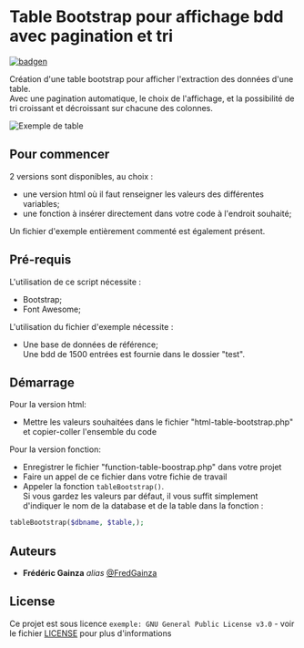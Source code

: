 # Table Bootstrap pour affichage bdd avec pagination et tri

[![badgen](https://badgen.net/badge/KoPaTiK/Agency/cyan)](https://badgen.net)

Création d'une table bootstrap pour afficher l'extraction des données d'une table.  
Avec une pagination automatique, le choix de l'affichage, et la possibilité de tri croissant et décroissant sur chacune des colonnes.

![Exemple de table](https://www.fgainza.fr/img/divers/pagination-github.jpg "Exemple de table obtenue")

## Pour commencer

2 versions sont disponibles, au choix :

* une version html où il faut renseigner les valeurs des différentes variables;
* une fonction à insérer directement dans votre code à l'endroit souhaité;

Un fichier d'exemple entièrement commenté est également présent.

## Pré-requis

L'utilisation de ce script nécessite :

* Bootstrap;
* Font Awesome;

L'utilisation du fichier d'exemple nécessite :

* Une base de données de référence;  
Une bdd de 1500 entrées est fournie dans le dossier "test".

## Démarrage

Pour la version html:

* Mettre les valeurs souhaitées dans le fichier "html-table-bootstrap.php" et copier-coller l'ensemble du code

Pour la version fonction:

* Enregistrer le fichier "function-table-boostrap.php" dans votre projet
* Faire un appel de ce fichier dans votre fichie de travail
* Appeler la fonction `tableBootstrap()`.  
Si vous gardez les valeurs par défaut, il vous suffit simplement d'indiquer le nom de la database et de la table dans la fonction :

```php
tableBootstrap($dbname, $table,);
```

## Auteurs

* **Frédéric Gainza** _alias_ [@FredGainza](https://github.com/FredGainza)

## License

Ce projet est sous licence ``exemple: GNU General Public License v3.0`` - voir le fichier [LICENSE](LICENSE) pour plus d'informations
